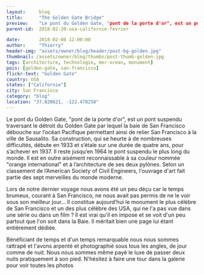 ```yaml
---
layout:     blog
title:      "The Golden Gate Bridge"
preview:    "Le pont du Golden Gate, "pont de la porte d'or", est un pont suspendu traversant le détroit du Golden Gate par lequel la baie de San Francisco débouche sur l’océan Pacifique... "
parent-id:  2018-02-20-usa-californie-fevrier

date:       2018-02-08 12:00:00
author:     "Thierry"
header-img: "assets/owner/blog/header/post-bg-golden.jpg"
thumbnail: /assets/owner/blog/thumbs/post-thumb-golden.jpg
tags: [architecture, technologie, mer-ocean, monument]
pois: [golden-gate, san-francisco]
flickr-text: "Golden Gate"
country: USA 
states: ["Californie"]
city: San Francisco
category: "blog"
location: "37.820621, -122.478258"
---
```


Le pont du Golden Gate, "pont de la porte d'or", est un pont suspendu traversant le détroit du Golden Gate par lequel la baie de San Francisco débouche sur l’océan Pacifique permettant ainsi de relier San Francisco à la ville de Sausalito. Sa construction, qui se heurte à de nombreuses difficultés, débute en 1933 et s’étale sur une durée de quatre ans, pour s’achever en 1937. Il reste jusqu’en 1964 le pont suspendu le plus long du monde. Il est en outre aisément reconnaissable à sa couleur nommée "orange international" et à l’architecture de ses deux pylônes. Selon un classement de l’American Society of Civil Engineers, l'ouvrage d'art fait partie des sept merveilles du monde moderne.

Lors de notre dernier voyage nous avons été un peu déçu car le temps brumeux, courant à San Francisco, ne nous avait pas permis de ne le voir sous son meilleur jour... Il constitue aujourd’hui le monument le plus célèbre de San Francisco et un des plus célèbre des USA, qui ne l'a pas vue dans une série ou dans un film ? Il est vrai qu'il en impose et se voit d'un peu partout que l'on soit dans la Baie. Il méritait bien une page lui étant entièrement dédiée.

Bénéficiant de temps et d'un temps remarquable nous nous sommes rattrapé et l'avons arpenté et photographié sous tous les angles, de jour comme de nuit. Nous nous sommes même payé le luxe de passer deux nuits pratiquement à son pied. N'hésitez à faire une tour dans la galerie pour voir toutes les photos